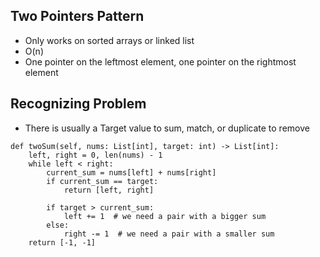 ## Two Pointers Pattern
- Only works on sorted arrays or linked list
- O(n)
- One pointer on the leftmost element, one pointer on the rightmost element

## Recognizing Problem
- There is usually a Target value to sum, match, or duplicate to remove

```
def twoSum(self, nums: List[int], target: int) -> List[int]:
    left, right = 0, len(nums) - 1
    while left < right:
        current_sum = nums[left] + nums[right]
        if current_sum == target:
            return [left, right]

        if target > current_sum:
            left += 1  # we need a pair with a bigger sum
        else:
            right -= 1  # we need a pair with a smaller sum
    return [-1, -1]
```
